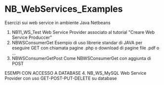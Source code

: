 # NB_WebServices_Examples
Esercizi sui web service in ambiente Java Netbeans

1. NB11_WS_Test	    Web Service Provider associato al tutorial "Creare Web Service Produccer"
2. NBWSConsumerGet	  Esempio di uso librerie standar di JAVA per eseguire GET con chiamata pagine .php o download di pagine file .pdf o ...
3. NBWSConsumerGetPost	Come NBWSConsumerGet con aggiunta di POST

ESEMPI CON ACCESSO A DATABASE
4. NB_WS_MySQL	       Web Service Provider con uso GET-POST-PUT-DELETE su database
